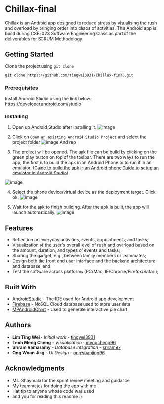 # Chillax-final

Chillax is an Android app designed to reduce stress by visualising the rush and overload by bringing order into chaos of actvities. This Android app is build during CSE3023 Software Engineering Class as part of the deliverables for SCRUM Methodology. 

## Getting Started

Clone the project using `git clone`
```
git clone https://github.com/tingwei3931/Chillax-final.git
```


### Prerequisites

Install Android Studio using the link below:
https://developer.android.com/studio

### Installing

1. Open up Android Studio after installing it.
![image](https://user-images.githubusercontent.com/16443687/56821950-396d1c80-6882-11e9-8486-5a6e72a07472.png)

2. Click on `Open an existing Android Studio Project` and select the project folder
![image](https://user-images.githubusercontent.com/16443687/56822196-e6479980-6882-11e9-8cee-60df270ed8f3.png)
And rep

3. The project will be opened. The apk file can be build by clicking on the green play button on top of the toolbar. There are two ways to run the app; the first is to build the apk in an Android Phone or to run it in an emulator. ([Guide to build the apk in an Android phone](https://www.howtogeek.com/125769/how-to-install-and-use-abd-the-android-debug-bridge-utility/) [Guide to setup an emulator in Android Studio](https://docs.expo.io/versions/latest/workflow/android-studio-emulator/))

![image](https://user-images.githubusercontent.com/16443687/56822445-a92fd700-6883-11e9-8e13-e6549a246ef5.png)

4. Select the phone device/virtual device as the deployment target. Click ok.
![image](https://user-images.githubusercontent.com/16443687/56822503-d7adb200-6883-11e9-9a49-33eeae30e190.png)

5. Wait for the apk to finish building. After the apk is built, the app will launch automatically.
![image](https://user-images.githubusercontent.com/16443687/56822695-68848d80-6884-11e9-9174-095622c48b1b.png)

## Features

* Reflection on everyday activities, events, appointments, and tasks;
* Visualization of the user's overall level of rush and overload based on the amount, duration, and types of events and tasks;
* Sharing the gadget, e.g., between family members or teammates;
* Design both the front end user interface and the backend architecture and database; and
* Test the software across platforms (PC/Mac; IE/Chrome/Firefox/Safari);

## Built With

* [AndroidStudio](https://developer.android.com/studio) - The IDE used for Android app development 
* [Firebase](https://firebase.google.com/) - NoSQL Cloud database used to store user data
* [MPAndroidChart](https://github.com/PhilJay/MPAndroidChart) - Used to generate interactive pie chart

## Authors

* **Lim Ting Wei** - *Initial work* - [tingwei3931](https://github.com/tingwei3931)
* **Teoh Meng Cheng** - *Visualisation* - [mengcheng96](https://github.com/mengcheng96)
* **Sriram Ramasamy** - *Database integration* - [sriram97](https://github.com/Sriram97)
* **Ong Woan Jing** - *UI Design* - [ongwoanjing96](https://github.com/ONGWOANJING96)

## Acknowledgments

* Ms. Shaymala for the sprint review meeting and guidance
* My teammates for doing the app with me
* Hat tip to anyone whose code was used
* and you for reading this readme :)
